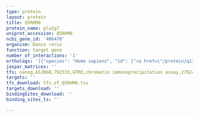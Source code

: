 ```yaml
---
type: protein
layout: protein
title: Q5RHM0
protein_name: pla2g7
uniprot_accession: Q5RHM0
ncbi_gene_id: '406470'
organism: Danio rerio
function: target gene
number_of_interactions: '1'
orthologs: '[{"species": "Homo sapiens", "id": ["<a href=\"/protein/q13093\">Q13093</a>"]}, {"species": "Mus musculus", "id": ["<a href=\"/protein/q60963\">Q60963</a>"]}, {"species": "Rattus norvegicus", "id": ["Q5M7T7"]}, {"species": "Caenorhabditis elegans", "id": ["G5EGT1", "<a href=\"/protein/q22943\">Q22943</a>"]}]'
jaspar_matrices: ''
tfs: nanog,A5JNG8,792333,GTRD,chromatin immunoprecipitation assay,27924024%5Buid%5D,No
targets: ''
tfs_download: tfs_of_Q5RHM0.tsv
targets_download: ''
bindingSites_download: ''
binding_sites_ls: ''

---
```


